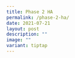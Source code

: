 ```yaml
---
title: Phase 2 HA
permalink: /phase-2-ha/
date: 2021-07-21
layout: post
description: ""
image: ""
variant: tiptap
---
```

